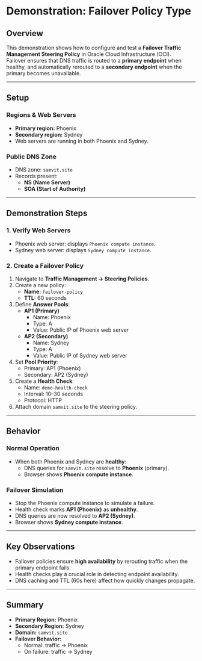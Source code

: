 # Demonstration: Failover Policy Type

## Overview
This demonstration shows how to configure and test a **Failover Traffic Management Steering Policy** in Oracle Cloud Infrastructure (OCI).  
Failover ensures that DNS traffic is routed to a **primary endpoint** when healthy, and automatically rerouted to a **secondary endpoint** when the primary becomes unavailable.

---

## Setup

### Regions & Web Servers
- **Primary region:** Phoenix  
- **Secondary region:** Sydney  
- Web servers are running in both Phoenix and Sydney.

### Public DNS Zone
- DNS zone: `samvit.site`  
- Records present:  
  - **NS (Name Server)**  
  - **SOA (Start of Authority)**  

---

## Demonstration Steps

### 1. Verify Web Servers
- Phoenix web server: displays `Phoenix compute instance`.
- Sydney web server: displays `Sydney compute instance`.

### 2. Create a Failover Policy
1. Navigate to **Traffic Management → Steering Policies**.
2. Create a new policy:
   - **Name:** `failover-policy`  
   - **TTL:** 60 seconds  
3. Define **Answer Pools**:
   - **AP1 (Primary)**  
     - Name: Phoenix  
     - Type: A  
     - Value: Public IP of Phoenix web server  
   - **AP2 (Secondary)**  
     - Name: Sydney  
     - Type: A  
     - Value: Public IP of Sydney web server  
4. Set **Pool Priority**:  
   - Primary: AP1 (Phoenix)  
   - Secondary: AP2 (Sydney)  
5. Create a **Health Check**:
   - Name: `demo-health-check`  
   - Interval: 10–30 seconds  
   - Protocol: HTTP  
6. Attach domain `samvit.site` to the steering policy.  

---

## Behavior

### Normal Operation
- When both Phoenix and Sydney are **healthy**:
  - DNS queries for `samvit.site` resolve to **Phoenix** (primary).  
  - Browser shows **Phoenix compute instance**.  

### Failover Simulation
- Stop the Phoenix compute instance to simulate a failure.  
- Health check marks **AP1 (Phoenix)** as **unhealthy**.  
- DNS queries are now resolved to **AP2 (Sydney)**.  
- Browser shows **Sydney compute instance**.  

---

## Key Observations
- Failover policies ensure **high availability** by rerouting traffic when the primary endpoint fails.
- Health checks play a crucial role in detecting endpoint availability.
- DNS caching and TTL (60s here) affect how quickly changes propagate.

---

## Summary
- **Primary Region:** Phoenix  
- **Secondary Region:** Sydney  
- **Domain:** `samvit.site`  
- **Failover Behavior:**  
  - Normal: traffic → Phoenix  
  - On failure: traffic → Sydney  
